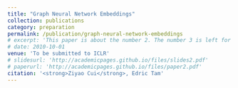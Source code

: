 ```yaml
---
title: "Graph Neural Network Embeddings"
collection: publications
category: preparation
permalink: /publication/graph-neural-network-embeddings
# excerpt: 'This paper is about the number 2. The number 3 is left for future work.'
# date: 2010-10-01
venue: 'To be submitted to ICLR'
# slidesurl: 'http://academicpages.github.io/files/slides2.pdf'
# paperurl: 'http://academicpages.github.io/files/paper2.pdf'
citation: '<strong>Ziyao Cui</strong>, Edric Tam'
---
```

